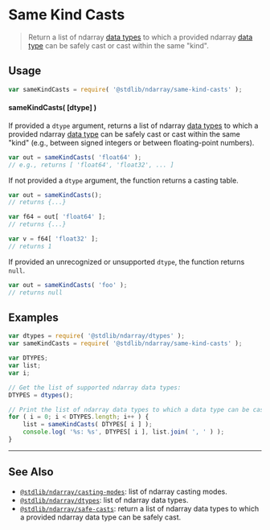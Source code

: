 <!--

@license Apache-2.0

Copyright (c) 2018 The Stdlib Authors.

Licensed under the Apache License, Version 2.0 (the "License");
you may not use this file except in compliance with the License.
You may obtain a copy of the License at

   http://www.apache.org/licenses/LICENSE-2.0

Unless required by applicable law or agreed to in writing, software
distributed under the License is distributed on an "AS IS" BASIS,
WITHOUT WARRANTIES OR CONDITIONS OF ANY KIND, either express or implied.
See the License for the specific language governing permissions and
limitations under the License.

-->

# Same Kind Casts

> Return a list of ndarray [data types][@stdlib/ndarray/dtypes] to which a provided ndarray [data type][@stdlib/ndarray/dtypes] can be safely cast or cast within the same "kind".

<!-- Section to include introductory text. Make sure to keep an empty line after the intro `section` element and another before the `/section` close. -->

<section class="intro">

</section>

<!-- /.intro -->

<!-- Package usage documentation. -->

<section class="usage">

## Usage

```javascript
var sameKindCasts = require( '@stdlib/ndarray/same-kind-casts' );
```

#### sameKindCasts( \[dtype] )

If provided a `dtype` argument, returns a list of ndarray [data types][@stdlib/ndarray/dtypes] to which a provided ndarray [data type][@stdlib/ndarray/dtypes] can be safely cast or cast within the same "kind" (e.g., between signed integers or between floating-point numbers).

```javascript
var out = sameKindCasts( 'float64' );
// e.g., returns [ 'float64', 'float32', ... ]
```

If not provided a `dtype` argument, the function returns a casting table.

```javascript
var out = sameKindCasts();
// returns {...}

var f64 = out[ 'float64' ];
// returns {...}

var v = f64[ 'float32' ];
// returns 1
```

If provided an unrecognized or unsupported `dtype`, the function returns `null`.

```javascript
var out = sameKindCasts( 'foo' );
// returns null
```

</section>

<!-- /.usage -->

<!-- Package usage notes. Make sure to keep an empty line after the `section` element and another before the `/section` close. -->

<section class="notes">

</section>

<!-- /.notes -->

<!-- Package usage examples. -->

<section class="examples">

## Examples

<!-- eslint no-undef: "error" -->

```javascript
var dtypes = require( '@stdlib/ndarray/dtypes' );
var sameKindCasts = require( '@stdlib/ndarray/same-kind-casts' );

var DTYPES;
var list;
var i;

// Get the list of supported ndarray data types:
DTYPES = dtypes();

// Print the list of ndarray data types to which a data type can be cast...
for ( i = 0; i < DTYPES.length; i++ ) {
    list = sameKindCasts( DTYPES[ i ] );
    console.log( '%s: %s', DTYPES[ i ], list.join( ', ' ) );
}
```

</section>

<!-- /.examples -->

<!-- Section to include cited references. If references are included, add a horizontal rule *before* the section. Make sure to keep an empty line after the `section` element and another before the `/section` close. -->

<section class="references">

</section>

<!-- /.references -->

<!-- Section for related `stdlib` packages. Do not manually edit this section, as it is automatically populated. -->

<section class="related">

* * *

## See Also

-   <span class="package-name">[`@stdlib/ndarray/casting-modes`][@stdlib/ndarray/casting-modes]</span><span class="delimiter">: </span><span class="description">list of ndarray casting modes.</span>
-   <span class="package-name">[`@stdlib/ndarray/dtypes`][@stdlib/ndarray/dtypes]</span><span class="delimiter">: </span><span class="description">list of ndarray data types.</span>
-   <span class="package-name">[`@stdlib/ndarray/safe-casts`][@stdlib/ndarray/safe-casts]</span><span class="delimiter">: </span><span class="description">return a list of ndarray data types to which a provided ndarray data type can be safely cast.</span>

</section>

<!-- /.related -->

<!-- Section for all links. Make sure to keep an empty line after the `section` element and another before the `/section` close. -->

<section class="links">

<!-- <related-links> -->

[@stdlib/ndarray/casting-modes]: https://github.com/stdlib-js/stdlib/tree/develop/lib/node_modules/%40stdlib/ndarray/casting-modes

[@stdlib/ndarray/dtypes]: https://github.com/stdlib-js/stdlib/tree/develop/lib/node_modules/%40stdlib/ndarray/dtypes

[@stdlib/ndarray/safe-casts]: https://github.com/stdlib-js/stdlib/tree/develop/lib/node_modules/%40stdlib/ndarray/safe-casts

<!-- </related-links> -->

</section>

<!-- /.links -->
